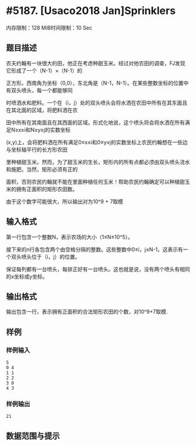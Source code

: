 # #5187. [Usaco2018 Jan]Sprinklers

内存限制：128 MiB时间限制：10 Sec

## 题目描述

 农夫约翰有一块很大的田，他正在考虑种甜玉米。经过对他农田的调查，FJ发现它形成了一个（N-1）&times;（N-1）的

正方形。西南角为坐标（0,0），东北角是（N-1，N-1）。在某些整数坐标的位置中有双头喷头，每一个都能够同

时喷洒水和肥料。一个在（i，j）处的双头喷头会将水洒在农田中所有在其东面且在其北面的区域，将肥料洒在农

田中所有在其南面且在其西面的区域。形式化地说，这个喷头将会将水洒在所有满足N&ge;x&ge;i和N&ge;y&ge;j的实数坐标

(x,y)上，会将肥料洒在所有满足0&le;x&le;i和0&le;y&le;j的实数坐标上农民约翰想在一些边与坐标轴平行的长方形农田

里种植甜玉米。然而，为了甜玉米的生长，矩形内的所有点都必须由双头喷头浇水和施肥。当然，矩形必须有正的

面积，否则农民约翰就不能在里面种植任何玉米！帮助农民约翰确定可以种植甜玉米的拥有正面积的矩形农田数。

由于这个数字可能很大，所以输出对为10^9 + 7取模

## 输入格式

 第一行包含一个整数N，表示农场的大小（1&le;N&le;10^5）。

接下来的n行各包含两个由空格分隔的整数。这些整数中0&le;i，j&le;N-1，这表示有一个双头喷头位于（i，j）的位置。

保证每列都有一台喷头，每排正好有一台喷头。这也就是说，没有两个喷头有相同的x坐标或y坐标。

## 输出格式

输出包含一行，表示拥有正面积的合法矩形农田的个数，对10^9+7取模.

## 样例

### 样例输入

    
    5
    0 4
    1 1
    2 2
    3 0
    4 3
    

### 样例输出

    
    21
    

## 数据范围与提示
